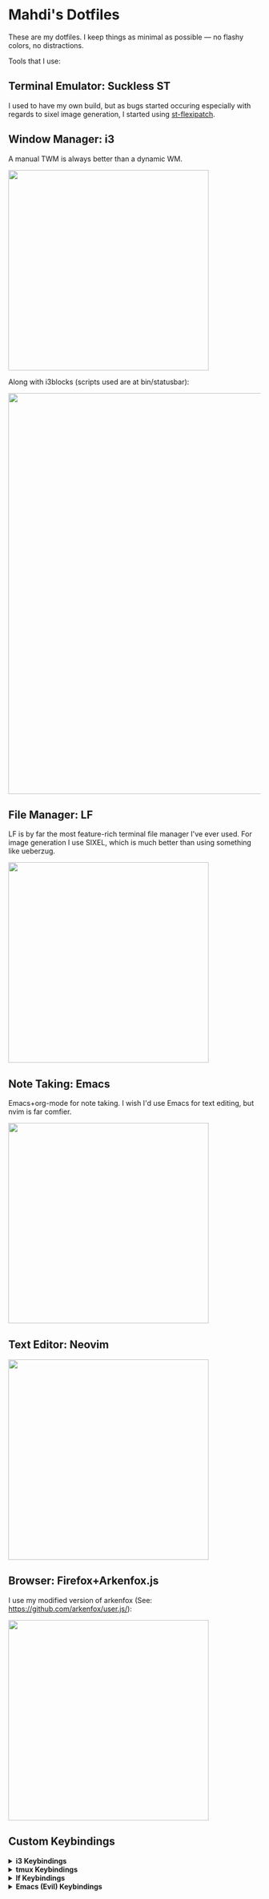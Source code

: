 
# Mahdi's Dotfiles

These are my dotfiles. I keep things as minimal as possible — no flashy colors, no distractions.

Tools that I use:

## Terminal Emulator: Suckless ST 
I used to have my own build, but as bugs started occuring especially with regards to sixel image generation, I started using [st-flexipatch](https://github.com/bakkeby/st-flexipatch).



## Window Manager: i3

A manual TWM is always better than a dynamic WM.

<img src="https://github.com/user-attachments/assets/0258b109-2957-4e2c-a602-6cad915a09cb" style="width:400px;">

<br/>

Along with i3blocks (scripts used are at bin/statusbar):


<img src="https://github.com/user-attachments/assets/2c30dfe2-dda2-42a3-b959-d4ee9a9db45f" style="width:800px;">


## File Manager: LF
LF is by far the most feature-rich terminal file manager I've ever used.
For image generation I use SIXEL, which is much better than using something like ueberzug.

<img src="https://github.com/user-attachments/assets/19e11d6a-ef7c-4f9f-84b8-9e924ce24da3" style="width:400px;">



## Note Taking: Emacs
Emacs+org-mode for note taking. I wish I'd use Emacs for text editing, but nvim is far comfier.

<img src="https://github.com/user-attachments/assets/23660462-9139-4878-a20f-5a2f1b4d4fa8" style="width:400px;">



## Text Editor: Neovim
<img src="https://github.com/user-attachments/assets/6b3659b1-0a11-43b2-8b5c-c63507caa499" style="width:400px;">

## Browser: Firefox+Arkenfox.js

I use my modified version of arkenfox (See: https://github.com/arkenfox/user.js/):

<img src="https://github.com/user-attachments/assets/65dffb15-4f64-4aeb-8a84-3ca0473781a1" style="width:400px;">

## Custom Keybindings
<details>
<summary><b>i3 Keybindings</b></summary>

| Keys                                        | Action                                                   |
|---------------------------------------------|----------------------------------------------------------|
| <kbd>Super</kbd> + <kbd>Shift</kbd> + <kbd>Q</kbd> | Power menu                                     |
| <kbd>Super</kbd> + <kbd>Shift</kbd> + <kbd>X</kbd> | Kill window (`xkill`)                          |
| <kbd>Super</kbd> + <kbd>F1</kbd>            | `mykdc`                                                  |
| <kbd>Super</kbd> + <kbd>Shift</kbd> + <kbd>F1</kbd> | `mykdc -s`                                       |
| <kbd>Super</kbd> + <kbd>Z</kbd>             | Launch `boomer`                                         |
| <kbd>Super</kbd> + <kbd>Return</kbd>        | Launch terminal                                          |
| <kbd>Super</kbd> + <kbd>W</kbd>             | Launch `vuetify-api`                                     |
| <kbd>Super</kbd> + <kbd>Shift</kbd> + <kbd>W</kbd> | Focus/launch browser                           |
| <kbd>Super</kbd> + <kbd>T</kbd>             | Launch `transs`                                          |
| <kbd>Super</kbd> + <kbd>E</kbd>             | Emoji selector                                           |
| <kbd>Super</kbd> + <kbd>V</kbd>             | Clipmenu                                                 |
| <kbd>Super</kbd> + <kbd>Shift</kbd> + <kbd>V</kbd> | Pulsemixer                                      |
| <kbd>Super</kbd> + <kbd>C</kbd>             | Color picker                                             |
| <kbd>Super</kbd> + <kbd>N</kbd>             | Open `todo.org`                                          |
| <kbd>Super</kbd> + <kbd>O</kbd>             | Rerun menu-wrapper                                       |
| <kbd>Super</kbd> + <kbd>Shift</kbd> + <kbd>O</kbd> | Handler menu                                    |
| <kbd>Super</kbd> + <kbd>U</kbd>             | Drag clipboard URL with class                            |
| <kbd>Super</kbd> + <kbd>Shift</kbd> + <kbd>U</kbd> | Drag clipboard URL                              |
| <kbd>Super</kbd> + <kbd>Shift</kbd> + <kbd>N</kbd> | Open http://127.0.0.1:8087                      |
| <kbd>Super</kbd> + <kbd>Shift</kbd> + <kbd>R</kbd> | Open readlater                                         |
| <kbd>Super</kbd> + <kbd>P</kbd>             | Flameshot GUI                                            |
| <kbd>Super</kbd> + <kbd>Shift</kbd> + <kbd>P</kbd> | Screenshot menu                                 |
| <kbd>Super</kbd> + <kbd>Alt</kbd> + <kbd>P</kbd> | Delayed screenshot menu                          |
| <kbd>XF86AudioLowerVolume</kbd>             | Volume down 5%                                           |
| <kbd>XF86AudioRaiseVolume</kbd>             | Volume up 5%                                             |
| <kbd>Super</kbd> + <kbd>Minus</kbd>         | Volume down 5%                                           |
| <kbd>Super</kbd> + <kbd>Equal</kbd>         | Volume up 5%                                             |
| <kbd>Super</kbd> + <kbd>Shift</kbd> + <kbd>Minus</kbd> | Toggle mute                                   |
| <kbd>Super</kbd> + <kbd>Shift</kbd> + <kbd>Equal</kbd> | Volume max                                    |
| <kbd>Super</kbd> + <kbd>F9</kbd>            | `mpc-wrapper -r`                                         |
| <kbd>Super</kbd> + <kbd>F10</kbd>           | `mpc-wrapper -p`                                         |
| <kbd>Super</kbd> + <kbd>Shift</kbd> + <kbd>F10</kbd> | `mpc-wrapper -P`                               |
| <kbd>Super</kbd> + <kbd>F11</kbd>           | `mpc-wrapper -t`                                         |
| <kbd>Super</kbd> + <kbd>Shift</kbd> + <kbd>F11</kbd> | Pause all players                             |
| <kbd>Super</kbd> + <kbd>F12</kbd>           | `mpc-wrapper -n`                                         |
| <kbd>Super</kbd> + <kbd>Shift</kbd> + <kbd>F12</kbd> | `mpc-wrapper -N`                               |
| <kbd>Super</kbd> + <kbd>Backspace</kbd>     | Close all notifications                                  |
| <kbd>Super</kbd> + <kbd>Shift</kbd> + <kbd>Backspace</kbd> | Dunst history pop                              |
| <kbd>Super</kbd> + <kbd>Alt</kbd> + <kbd>Backspace</kbd> | Toggle Dunst paused                              |
| <kbd>Super</kbd> + <kbd>Comma</kbd>         | Brightness down 5%                                       |
| <kbd>Super</kbd> + <kbd>Shift</kbd> + <kbd>Comma</kbd> | Brightness 1%                                 |
| <kbd>Super</kbd> + <kbd>Period</kbd>        | Brightness up 5%                                         |
| <kbd>Super</kbd> + <kbd>Shift</kbd> + <kbd>Period</kbd> | Brightness 100%                               |
| <kbd>Super</kbd> + <kbd>F5</kbd>            | Set brightness via `tee`                                 |
| <kbd>Super</kbd> + <kbd>I</kbd>             | Rescan Wi-Fi and wait                                    |
| <kbd>Super</kbd> + <kbd>Shift</kbd> + <kbd>I</kbd> | Launch `nmtui`                                  |
| <kbd>Super</kbd> + <kbd>Insert</kbd>        | `transs -p`                                               |
| <kbd>Super</kbd> + <kbd>Shift</kbd> + <kbd>Insert</kbd> | `transs -c`                                    |
| <kbd>Super</kbd> + <kbd>Delete</kbd>        | `transs -ap`                                              |
| <kbd>Super</kbd> + <kbd>Shift</kbd> + <kbd>Delete</kbd> | `transs -ac`                                    |

</details>

<details>
<summary><b>tmux Keybindings</b></summary>

| Keys                        | Action                                                      |
|-----------------------------|-------------------------------------------------------------|
| <kbd>M-;</kbd>              | Split window (vertical) in current path                     |
| <kbd>M-:</kbd>              | Split window (horizontal) in current path                   |
| <kbd>C-1</kbd> to <kbd>C-8</kbd> | Go to or create window 1–8 in current path             |
| <kbd>C-9</kbd>              | Go to last window                                           |
| <kbd>M-1</kbd> to <kbd>M-8</kbd> | Go to or create window 1–8 in current path             |
| <kbd>M-9</kbd>              | Go to last window                                           |
| <kbd>M-i</kbd>              | Go to last used window                                      |
| <kbd>M-w</kbd>              | Show `popup-main`                                           |
| <kbd>M-l</kbd>              | Scratchpad: `lfrun`                                         |
| <kbd>M-q</kbd>              | Detach client                                               |
| <kbd>C-t</kbd>              | Rotate window                                               |
| <kbd>C</kbd>                | New window in current path (prefix + C)                    |
| <kbd>M-o</kbd>              | New window with `htop`                                      |
| <kbd>y</kbd> (in copy mode) | Copy selection using `xclip-or-wl-copy`                    |

</details>

<details>
<summary><b>lf Keybindings</b></summary>

| Keys                 | Action                                             |
|----------------------|----------------------------------------------------|
| <kbd>DD</kbd>        | Move to trash (`trash-put`)                        |
| <kbd>DL</kbd>        | Delete permanently                                 |
| <kbd>DS</kbd>        | Shred file                                         |
| <kbd>TT</kbd>        | Go to trash folder                                 |
| <kbd>TR</kbd>        | Clear screen and restore from trash                |
| <kbd>TE</kbd>        | Clear screen and empty trash                       |
| <kbd>Z</kbd>         | Convert PDF (`pdfConvert`)                         |
| <kbd>Y</kbd>         | Copy to                                            |
| <kbd>M</kbd>         | Move to                                            |
| <kbd>Alt+M</kbd>     | Move to                                            |
| <kbd>o</kbd>         | Open with default app                              |
| <kbd>O</kbd>         | Open with menu                                     |
| <kbd>Ctrl+O</kbd>    | Ask default open with mimeopen                     |
| <kbd>x</kbd>         | Execute file with `!clear; $f`                     |
| <kbd>X</kbd>         | `chmod`                                            |
| <kbd>w</kbd>         | Open terminal with setsid                          |
| <kbd>U</kbd>         | Show dir size (`du -sh`)                           |
| <kbd>u</kbd>         | Unselect                                           |
| <kbd>Alt+R</kbd>     | Reload config (`so`)                               |
| <kbd>Ctrl+R</kbd>    | Reload and redraw                                  |
| <kbd>Ctrl+G</kbd>    | Glob-select all                                    |
| <kbd>Ctrl+J</kbd>    | `zi`                                               |
| <kbd>Ctrl+F</kbd>    | `:fzf_jump`                                        |
| <kbd>gs</kbd>        | `:fzf_search`                                      |
| <kbd>Ctrl+Space</kbd>| Toggle select and move up                          |
| <kbd>/</kbd>         | Search forward                                     |
| <kbd>?</kbd>         | Search backward                                    |
| <kbd>Alt+/</kbd>     | Search forward                                     |
| <kbd>Alt+?</kbd>     | Search backward                                    |
| <kbd>K</kbd>         | Launch `$kdcfiles-menu` with selection             |
| <kbd>P</kbd>         | Run `$myscp` with selection                        |
| <kbd>)</kbd>         | Upload to 0x0                                      |
| <kbd>A</kbd>         | Rename (end)                                       |
| <kbd>a</kbd>         | Rename (after extension)                           |
| <kbd>I</kbd>         | Rename (start)                                     |
| <kbd>i</kbd>         | Rename (before extension)                          |
| <kbd>r</kbd>         | Push rename command                                |
| <kbd>B</kbd>         | Bulk rename                                        |
| <kbd>b</kbd>         | Set wallpaper/background                           |
| <kbd>Alt+E</kbd>     | Echo filename                                      |
| <kbd>L</kbd>         | Create link                                        |
| <kbd>V</kbd>         | Invert below                                       |
| <kbd>yy</kbd>        | Copy                                               |
| <kbd>yp</kbd>        | Yank path                                          |
| <kbd>yn</kbd>        | Yank name                                          |
| <kbd>yP</kbd>        | Yank full path                                     |
| <kbd>Ctrl+A Z</kbd>  | Zip file                                           |
| <kbd>Ctrl+A T</kbd>  | Tar file                                           |
| <kbd>Ctrl+A G</kbd>  | Tar.gz file                                        |
| <kbd>Ctrl+A B</kbd>  | Tar.bz2 file                                       |
| <kbd>E</kbd>         | Extract                                            |
| <kbd>m</kbd>         | Make directory                                     |
| <kbd>f</kbd>         | Create file                                        |
| <kbd>S</kbd>         | Select all files                                   |
| <kbd>R</kbd>         | Resize image                                       |
| <kbd>Cr</kbd>        | Convert image to JPG                               |
| <kbd>Co</kbd>        | Compress video                                     |
| <kbd>sS</kbd>        | Strip whitespace                                   |
| <kbd>Tab</kbd>       | Prepend line in file (`replace` command)           |
| <kbd>dd</kbd>        | Cut                                                |
| <kbd>dr</kbd>        | Drag-and-drop with `dragon`                        |
| <kbd>dm</kbd>        | Move via dragon                                    |
| <kbd>dc</kbd>        | Copy via dragon                                    |
| <kbd>dl</kbd>        | Download file (drag-related)                       |
| <kbd>P</kbd>         | Open current dir in pcmanfm                        |

</details>

<details>
<summary><b>Emacs (Evil) Keybindings</b></summary>

| Keys           | Action                        |
| -------------- | ----------------------------- |
| Alt+Space      | (insert) — disabled           |
| Ctrl+U         | (insert) — kill to line start |
| Alt+U          | Universal argument            |
| Alt+Shift+U    | Negative argument             |
| Alt+D          | Duplicate line                |
| z d            | Dictionary lookup             |
| SPC w          | Save buffer                   |
| SPC W          | Write file                    |
| SPC =          | Indent buffer                 |
| -              | Open dired in current dir     |
| SPC a          | Open org-agenda               |
| SPC B          | Magit blame toggle            |
| SPC g          | Magit status                  |
| SPC y          | Yank history popup            |
| gs             | Ripgrep search                |
| SPC R          | Find file as root             |
| SPC u          | Undo tree visualize           |
| SPC M          | Open new frame                |
| SPC O          | Open URL with xdg-open        |
| SPC f          | Find file                     |
| SPC v          | Find alternate file           |
| SPC b          | Switch buffer                 |
| SPC r          | Recent files                  |
| SPC j          | Jump to bookmark              |
| SPC J          | Set bookmark                  |
| SPC k          | Close current buffer          |
| Ctrl+Shift+T   | Open last closed              |
| SPC P          | Project switch                |
| SPC p          | Project find file             |
| SPC c          | Org capture                   |
| SPC C          | Open calc                     |
| SPC d          | Open diary                    |
| SPC D          | Open journal                  |
| SPC t          | Open org TODO                 |
| SPC s          | Open vterm                    |
| SPC T          | Org capture TODO              |
| SPC n          | Open notes                    |
| SPC R          | Reload init file              |
| SPC o (html)   | Open buffer URL (html-mode)   |
| SPC / (org)    | Org sparse tree               |
| Alt+P (org)    | Push Anki notes               |
| SPC e (org)    | Emphasize                     |
| Alt+B (org)    | Emphasize bold                |
| SPC A (org)    | Mark done and archive         |
| SPC i (org)    | Org goto                      |
| SPC E (org)    | Show inline images            |
| SPC xi         | Org clock-in                  |
| SPC xo         | Org clock-out                 |
| SPC xx         | Org clock display             |
| SPC l          | Org store link                |
| SPC L          | Org insert link               |
| SPC o (org)    | Org open at point             |
| SPC e (elisp)  | Eval last sexp                |
| SPC E (elisp)  | Eval region or buffer         |
| (              | Prev open paren (elisp)       |
| )              | Next close paren (elisp)      |
| Ctrl+C (minib) | Abort minibuffer              |
| Ctrl+C (ins)   | Exit insert state             |
| Ctrl+C (vis)   | Exit visual state             |

</details>

